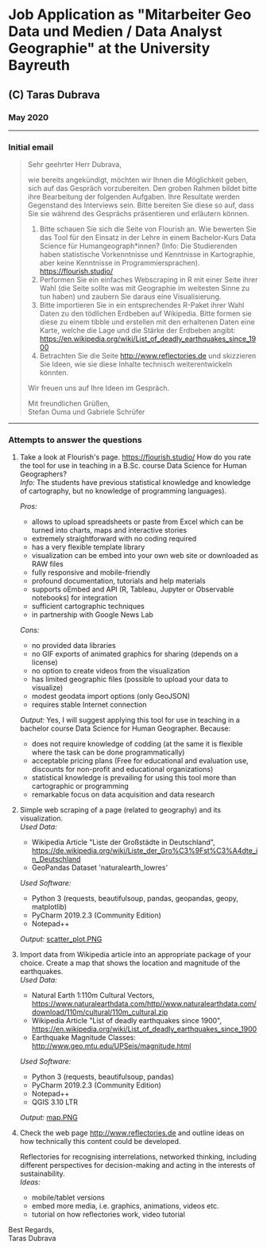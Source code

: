 # Job Application as "Mitarbeiter Geo Data und Medien / Data Analyst Geographie" at the University Bayreuth
## (C) Taras Dubrava
### May 2020

----

### Initial email
> Sehr geehrter Herr Dubrava,
> 
> wie bereits angekündigt, möchten wir Ihnen die Möglichkeit geben, sich auf das Gespräch vorzubereiten. Den groben Rahmen bildet bitte ihre Bearbeitung der folgenden Aufgaben. Ihre Resultate werden Gegenstand des Interviews sein. Bitte bereiten Sie diese so auf, dass Sie sie während des Gesprächs präsentieren und erläutern können. 
> 
> 1. Bitte schauen Sie sich die Seite von Flourish an. Wie bewerten Sie das Tool für den Einsatz in der Lehre in einem Bachelor-Kurs Data Science für Humangeograph*innen? (Info: Die Studierenden haben statistische Vorkenntnisse und Kenntnisse in Kartographie, aber keine Kenntnisse in Programmiersprachen). https://flourish.studio/
> 2. Performen Sie ein einfaches Webscraping in R mit einer Seite ihrer Wahl (die Seite sollte was mit Geographie im weitesten Sinne zu tun haben) und zaubern Sie daraus eine Visualisierung. 
> 3. Bitte importieren Sie in ein entsprechendes R-Paket ihrer Wahl Daten zu den tödlichen Erdbeben auf Wikipedia. Bitte formen sie diese zu einem tibble und erstellen mit den erhaltenen Daten eine Karte, welche die Lage und die Stärke der Erdbeben angibt: https://en.wikipedia.org/wiki/List_of_deadly_earthquakes_since_1900 
> 4. Betrachten Sie die Seite http://www.reflectories.de und skizzieren Sie Ideen, wie sie diese Inhalte technisch weiterentwickeln könnten. 
> 
> Wir freuen uns auf Ihre Ideen im Gespräch.
> 
> Mit freundlichen Grüßen,</br>
> Stefan Ouma und Gabriele Schrüfer

----

### Attempts to answer the questions
1. Take a look at Flourish's page. https://flourish.studio/ How do you rate the tool for use in teaching in a B.Sc. course Data Science for Human Geographers?</br>
   *Info:* The students have previous statistical knowledge and knowledge of cartography, but no knowledge of programming languages).</br>

   *Pros:*
     - allows to upload spreadsheets or paste from Excel which can be turned into charts, maps and interactive stories
	 - extremely straightforward with no coding required
	 - has a very flexible template library
	 - visualization can be embed into your own web site or downloaded as RAW files
	 - fully responsive and mobile-friendly
	 - profound documentation, tutorials and help materials
	 - supports oEmbed and API (R, Tableau, Jupyter or Observable notebooks) for integration
	 - sufficient cartographic techniques
	 - in partnership with Google News Lab
   
   *Cons:*
	 - no provided data libraries
	 - no GIF exports of animated graphics for sharing (depends on a license)
	 - no option to create videos from the visualization
	 - has limited geographic files (possible to upload your data to visualize)
	 - modest geodata import options (only GeoJSON)
	 - requires stable Internet connection
 	
	*Output:* Yes, I will suggest applying this tool for use in teaching in a bachelor course Data Science for Human Geographer. Because:
	 - does not require knowledge of codding (at the same it is flexible where the task can be done programmatically)
	 - acceptable pricing plans (Free for educational and evaluation use, discounts for non-profit and educational organizations)
	 - statistical knowledge is prevailing for using this tool more than cartographic or programming
	 - remarkable focus on data acquisition and data research
	
2. Simple web scraping of a page (related to geography) and its visualization.</br>
   *Used Data:*
     - Wikipedia Article "Liste der Großstädte in Deutschland",</br>https://de.wikipedia.org/wiki/Liste_der_Gro%C3%9Fst%C3%A4dte_in_Deutschland
	 - GeoPandas Dataset 'naturalearth_lowres'

   *Used Software:*
     - Python 3 (requests, beautifulsoup, pandas, geopandas, geopy, matplotlib)
	 - PyCharm 2019.2.3 (Community Edition)
	 - Notepad++
   
   *Output:* [scatter_plot.PNG](https://imgur.com/a/NJQ8X3S)
   
3. Import data from Wikipedia article into an appropriate package of your choice. Create a map that shows the location and magnitude of the earthquakes.</br>
   *Used Data:*
     - Natural Earth 1:110m Cultural Vectors,</br>https://www.naturalearthdata.com/http//www.naturalearthdata.com/download/110m/cultural/110m_cultural.zip
     - Wikipedia Article "List of deadly earthquakes since 1900",</br>https://en.wikipedia.org/wiki/List_of_deadly_earthquakes_since_1900
	 - Earthquake Magnitude Classes: http://www.geo.mtu.edu/UPSeis/magnitude.html

   *Used Software:*
     - Python 3 (requests, beautifulsoup, pandas)
	 - PyCharm 2019.2.3 (Community Edition)
	 - Notepad++
	 - QGIS 3.10 LTR
   
   *Output:* [map.PNG](https://imgur.com/a/lTmBBo5)

4. Check the web page http://www.reflectories.de and outline ideas on how technically this content could be developed.</br>
   
   Reflectories for recognising interrelations, networked thinking, including different perspectives for decision-making and acting in the interests of sustainability.</br>
   *Ideas:*
	 - mobile/tablet versions
	 - embed more media, i.e. graphics, animations, videos etc.
	 - tutorial on how reflectories work, video tutorial
	 
Best Regards,</br>
Taras Dubrava